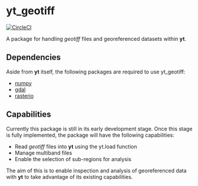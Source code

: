 # yt_geotiff

[![CircleCI](https://circleci.com/gh/ruithnadsteud/yt_geotiff/tree/master.svg?style=shield)](https://circleci.com/gh/ruithnadsteud/yt_geotiff/tree/master)

A package for handling _geotiff_ files and georeferenced datasets within **yt**.

## Dependencies

Aside from **yt** itself, the following packages are required to use yt_geotiff:
- [numpy](https://docs.scipy.org/doc/numpy/reference/)
- [gdal](https://gdal.org/)
- [rasterio](https://rasterio.readthedocs.io/en/latest/)

## Capabilities

Currently this package is still in its early development stage. Once this stage is fully implemented, the package will have the following capabilities:
- Read _geotiff_ files into **yt** using the yt.load function
- Manage multiband files
- Enable the selection of sub-regions for analysis

The aim of this is to enable inspection and analysis of georeferenced data with **yt** to take advantage of its existing capabilities.
